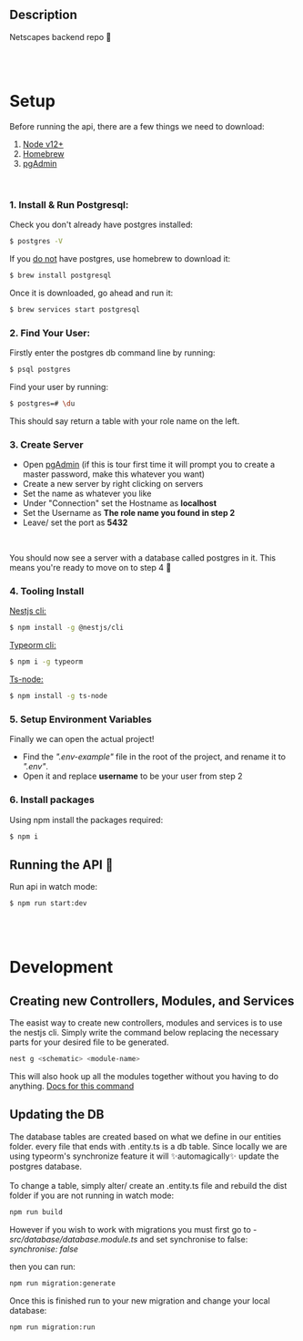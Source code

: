 ## Description

Netscapes backend repo 🎉


<br>
<br>

# Setup
Before running the api, there are a few things we need to download:
1. [Node v12+](https://nodejs.org/en/)
2. [Homebrew](https://brew.sh/)
3. [pgAdmin](https://www.pgadmin.org/download/)

<br>

### 1. Install & Run Postgresql:
Check you don't already have postgres installed:
```bash
$ postgres -V
```

If you <u>do not</u> have postgres, use homebrew to download it:
```bash
$ brew install postgresql
```
Once it is downloaded, go ahead and run it:
```bash
$ brew services start postgresql
```
### 2. Find Your User:
Firstly enter the postgres db command line by running:
```bash
$ psql postgres
```
Find your user by running:
```bash
$ postgres=# \du
```
This should say return a table with your role name on the left.

### 3. Create Server 
- Open [pgAdmin](https://www.pgadmin.org/download/)
 (if this is tour first time it will prompt you to create a master password, make this whatever you want)
- Create a new server by right clicking on servers
- Set the name as whatever you like
- Under "Connection" set the Hostname as <b>localhost</b>
- Set the Username as <b>The role name you found in step 2</b>
- Leave/ set the port as <b>5432</b>
<br>

You should now see a server with a database called postgres in it. This means you're ready to move on to step 4 🎊

### 4. Tooling Install
[<u>Nestjs cli:</u>](https://docs.nestjs.com/cli/overview)
```bash
$ npm install -g @nestjs/cli
```

[<u>Typeorm cli:</u>](https://github.com/typeorm/typeorm/blob/master/docs/using-cli.md#installing-cli)
```bash
$ npm i -g typeorm
```

[<u>Ts-node:</u>](https://github.com/TypeStrong/ts-node)
```bash
$ npm install -g ts-node
```

### 5. Setup Environment Variables
Finally we can open the actual project!
- Find the <i>".env-example"</i> file in the root of the project, and rename it to <i>".env"</i>.
- Open it and replace <b>username</b> to be your user from step 2

### 6. Install packages
Using npm install the packages required:
```bash
$ npm i
```

<!-- ### 8. Run Database Migrations
Finally all that's left to do is load the tables:
```bash
$ npm run migration:run
``` -->

## Running the API 🏃
Run api in watch mode:
```bash
$ npm run start:dev
```

<br>
<br>

# Development
## Creating new Controllers, Modules, and Services
The easist way to create new controllers, modules and services is to use the nestjs cli. Simply write the command below replacing the necessary parts for your desired file to be generated.
```bash
nest g <schematic> <module-name>
```
This will also hook up all the modules together without you having to do anything.
[Docs for this command](https://docs.nestjs.com/cli/usages#nest-generate)

## Updating the DB
The database tables are created based on what we define in our entities folder. every file that ends with .entity.ts is a db table. Since locally we are using typeorm's synchronize feature it will ✨automagically✨ update the postgres database. <br><br>To change a table, simply alter/ create an .entity.ts file and rebuild the dist folder if you are not running in watch mode:
```bash
npm run build
```

However if you wish to work with migrations you must first go to - <i>src/database/database.module.ts</i> and set synchronise to false: <br>
<i>synchronise: false</i>

then you can run:
```bash
npm run migration:generate
```
Once this is finished run to your new migration and change your local database:
```bash
npm run migration:run
``` 


